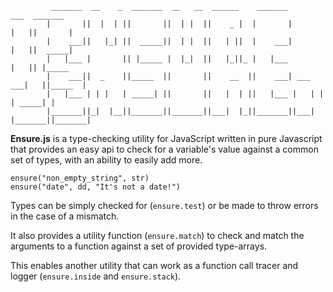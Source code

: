 
             _______  __    _  _______  __   __  ______    _______            ___  _______ 
            |       ||  |  | ||       ||  | |  ||    _ |  |       |          |   ||       |
            |    ___||   |_| ||  _____||  | |  ||   | ||  |    ___|          |   ||  _____|
            |   |___ |       || |_____ |  |_|  ||   |_||_ |   |___           |   || |_____ 
            |    ___||  _    ||_____  ||       ||    __  ||    ___| ___   ___|   ||_____  |
            |   |___ | | |   | _____| ||       ||   |  | ||   |___ |   | |       | _____| |
            |_______||_|  |__||_______||_______||___|  |_||_______||___| |_______||_______|


**Ensure.js** is a type-checking utility for JavaScript written in pure
Javascript that provides an easy api to check for a variable's value
against a common set of types, with an ability to easily add more.

    ensure("non_empty_string", str)
    ensure("date", dd, "It's not a date!")

Types can be simply checked for (`ensure.test`) or be made to throw
errors in the case of a mismatch.

It also provides a utility function (`ensure.match`) to check and match
the arguments to a function against a set of provided type-arrays.

This enables another utility that can work as a function call tracer
and logger (`ensure.inside` and `ensure.stack`).
